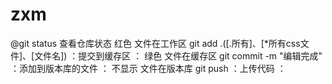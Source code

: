 # zxm

@git status 查看仓库状态
    红色  文件在工作区  git add .([.所有]、[*所有css文件]、[文件名])  ：提交到缓存区 ：
    绿色  文件在缓存区  git commit -m "编辑完成"    ：添加到版本库的文件 ：
    不显示 文件在版本库  git push  ：上传代码 ：

